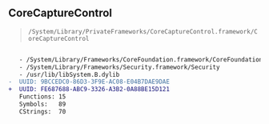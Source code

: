 ## CoreCaptureControl

> `/System/Library/PrivateFrameworks/CoreCaptureControl.framework/CoreCaptureControl`

```diff

   - /System/Library/Frameworks/CoreFoundation.framework/CoreFoundation
   - /System/Library/Frameworks/Security.framework/Security
   - /usr/lib/libSystem.B.dylib
-  UUID: 9BCCEDC0-86D3-3F9E-AC08-E04B7DAE9DAE
+  UUID: FE687688-ABC9-3326-A3B2-0A88BE15D121
   Functions: 15
   Symbols:   89
   CStrings:  70

```
